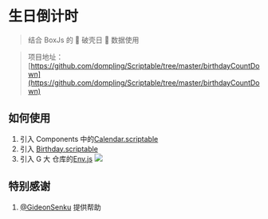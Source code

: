 # 生日倒计时

> 结合 BoxJs 的 🐣 破壳日 🐣 数据使用

> 项目地址：[https://github.com/dompling/Scriptable/tree/master/birthdayCountDown](https://github.com/dompling/Scriptable/tree/master/birthdayCountDown)

## 如何使用

1. 引入 Components 中的[Calendar.scriptable](https://raw.githubusercontent.com/dompling/Scriptable/master/birthdayCountDown/Components/Calendar.scriptable)
2. 引入 [Birthday.scriptable](https://raw.githubusercontent.com/dompling/Scriptable/master/birthdayCountDown/Birthday.scriptable)
3. 引入 G 大 仓库的[Env.js](https://raw.githubusercontent.com/GideonSenku/Scriptable/master/Env.scriptable)
   ![](https://raw.githubusercontent.com/dompling/Scriptable/master/birthdayCountDown/thumb1.jpg)

## 特别感谢

1.  [@GideonSenku](https://github.com/GideonSenku) 提供帮助
